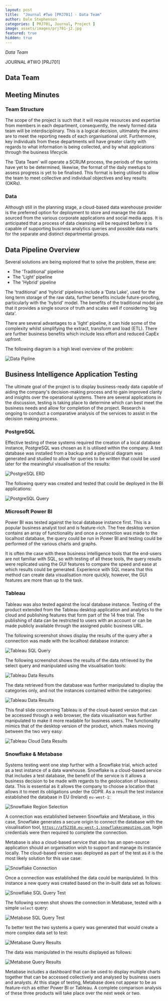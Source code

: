 ```yaml
---
layout: post
title:  "Journal #Two [PRJ701] - Data Team" 
author: Dale Stephenson
categories: [ PRJ701, Journal, Project ]
image: assets/images/prj701-j2.jpg
featured: true
hidden: true
---
```

<i>Data Team</i>

JOURNAL #TWO [PRJ701]

<h2>Data Team</h2>

<h2>Meeting Minutes</h2>
 
<h3>Team Structure</h3>
 
The scope of the project is such that it will require resources and expertise from members in each department, consequently, the newly formed data team will be interdisciplinary. This is a logical decision, ultimately the aims are to meet the reporting needs of each organisational unit. Furthermore, key individuals from these departments will have greater clarity with regards to what information is being collected, and by what applications through the business lifecycle.
 
The 'Data Team' will operate a SCRUM process, the periods of the sprints have yet to be determined, likewise, the format of the daily meetups to assess progress is yet to be finalised. This format is being utilised to allow the team to meet collective and individual objectives and key results (OKRs).
 
<h3>Data</h3>
 
Although still in the planning stage, a cloud-based data warehouse provider is the preferred option for deployment to store and manage the data sourced from the various corporate applications and social media apps. It is anticipated that a process of data cleansing will be required before it is capable of supporting business analytics queries and possible data marts for the separate and distinct departmental groups.
 
<h2>Data Pipeline Overview</h2>
 
Several solutions are being explored that to solve the problem, these are:
 
- The 'Traditional' pipeline
- The 'Light' pipeline
- The 'Hybrid' pipeline 
 
The 'traditional' and 'hybrid' pipelines include a 'Data Lake', used for the long term storage of the raw data, further benefits include future-proofing, particularly with the 'hybrid' model. The benefits of the traditional model are that it provides a single source of truth and scales well if considering 'big data'.
 
There are several advantages to a 'light' pipeline, it can hide some of the complexity whilst simplifying the extract, transform and load (ETL). There are further business benefits which include less effort and reduced CapEx upfront.
 
The following diagram is a high level overview of the problem:

<img src="/assets/images/prj-j2-1-DataPipeline.jpg" alt="Data Pipline">

<h2>Business Intelligence Application Testing</h2> 

The ultimate goal of the project is to display business-ready data capable of aiding the company's decision-making process and to gain improved clarity and insights over the operational systems. There are several applications in the discussion, testing is taking place to determine which can best meet the business needs and allow for completion of the project. Research is ongoing to conduct a comparative analysis of the services to assist in the decision making process.
 
<h3>PostgreSQL</h3>
 
Effective testing of these systems required the creation of a local database instance, PostgreSQL was chosen as it is utilised within the company. A test database was installed from a backup and a physical diagram was generated and studied to allow for queries to be written that could be used later for the meaningful visualisation of the results:

<img src="assets/images/prj-j2-2-postgres_erd.png" alt="PostgreSQL ERD">

The following query was created and tested that could be deployed in the BI applications:

<img src="assets/images/prj-j2-3-postgres_sql.png" alt="PostgreSQL Query">

<h3>Microsoft Power BI</h3>
 
Power BI was tested against the local database instance first. This is a popular business analyst tool and is feature-rich. The free desktop version contains an array of functionality and once a connection was made to the localhost database, the query could be run in Power BI and testing could be performed of the various charts and graphs.
 
It is often the case with these business intelligence tools that the end-users are not familiar with SQL, so with testing of all these tools, the query results were replicated using the GUI features to compare the speed and ease at which results could be generated. Experience with SQL means that this method can create data visualisation more quickly, however, the GUI features are more than up to the task.
 
<h3>Tableau</h3>
 
Tableau was also tested against the local database instance. Testing of the product extended from the Tableau desktop application and analytics to the cloud and publishing features that form part of the 14 free trial. The publishing of data can be restricted to users with an account or can be made publicly available through the assigned public business URL.
 
The following screenshot shows display the results of the query after a connection was made with the localhost database instance:

<img src="assets/images/prj-j2-4-tableau_sql.png" alt="Tableau SQL Query">

The following screenshot shows the results of the data retrieved by the select query and manipulated using the visualisation tools:

<img src="assets/images/prj-j2-5-tableau_results-2.png" alt="Tableau Data Results">

The data retrieved from the database was further manipulated to display the categories only, and not the instances contained within the categories:

<img src="assets/images/prj-j2-6-tableau_results-3.png" alt="Tableau Data Results">

This final slide concerning Tableau is of the cloud-based version that can be accessed through a web browser, the data visualisation was further manipulated to make it more readable for business users. The functionality mimics that of the desktop version of the product, which makes moving between the two very easy:

<img src="assets/images/prj-j2-7-tableau_onlinepublishandedit.png" alt="Tableau Cloud Data Results">

<h3>Snowflake & Metabase</h3>
 
Systems testing went one step further with a Snowflake trial, which acted as a test instance of a data warehouse. Snowflake is a cloud-based service that includes a test database, the benefit of the service is it allows a business decision to be made with regards to the geolocation of business data. This is essential as it allows the company to choose a location that allows it to meet its obligations under the GDPR. As a result the test instance established the database in EU (Ireland) <code>eu-west-1</code>:

<img src="assets/images/prj-j2-8-snowflake_region.png" alt="Snowflake Region Selection">

A connection was established between Snowflake and Metabase, in this case, Snowflake generates a secure origin to connect the database with the visualisation tool, <code>https://af52358.eu-west-1.snowflakecomputing.com</code>, login credentials were then required to complete the connection. 

Metabase is also a cloud-based service that also has an open-source application should an organisation wish to support and manage its instance locally. The cloud-based version was deployed as part of the test as it is the most likely solution for this use case:

<img src="assets/images/prj-j2-9-snowflake_connection.png" alt="Snowflake Connection">

Once a connection was established the data could be manipulated. In this instance a new query was created based on the in-built data set as follows:

<img src="assets/images/prj-j2-10-snowflake_connectionWorking.png" alt="Snowflake SQL Query Test">

The following screen shot shows the connection in Metabase, tested with a simple <code>select</code> query:

<img src="assets/images/prj-j2-11-metabase_sqlquery.png" alt="Metabase SQL Query Test">

To better test the two systems a query was generated that would create a more complex data set to test:

<img src="assets/images/prj-j2-12-metabase_queryresults2.png" alt="Metabase Query Results">

The data was manipulated in the results displayed as follows:

<img src="assets/images/prj-j2-13-metabase_queryresults.png" alt="Metabase Query Results">

Metabase includes a dashboard that can be used to display multiple charts together that can be accessed collectively and analysed by business users and analysts. At this stage of testing, Metabase does not appear to be as feature-rich as either Power BI or Tableau. A complete comparison analysis of these three products will take place over the next week or two. 

<!-- <div style="background-color: #f6f6f6; padding: 1rem; border-radius: 10px 20px;"> 
    <i>References</i>
</div> -->
